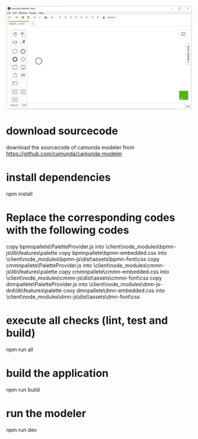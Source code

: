 
![Image text](running.png)

# download sourcecode
download the sourcecode of camunda modeler  from https://github.com/camunda/camunda-modeler

# install dependencies
npm install

# Replace the corresponding codes  with the following codes 

copy  bpmnpallete\PaletteProvider.js  into   \client\node_modules\bpmn-js\lib\features\palette
copy   bpmnpallete\bpmn-embedded.css  into  \client\node_modules\bpmn-js\dist\assets\bpmn-font\css
copy cmmnpallete\PaletteProvider.js  into   \client\node_modules\cmmn-js\lib\features\palette
copy cmmnpallete\cmmn-embedded.css  into  \client\node_modules\cmmn-js\dist\assets\cmmn-font\css
copy dmnpallete\PaletteProvider.js     into  \client\node_modules\dmn-js-drd\lib\features\palette
cooy   dmnpallete\dmn-embedded.css   into   \client\node_modules\dmn-js\dist\assets\dmn-font\css
  
# execute all checks (lint, test and build)
npm run all

# build the application
npm run build

# run the modeler
npm run dev
